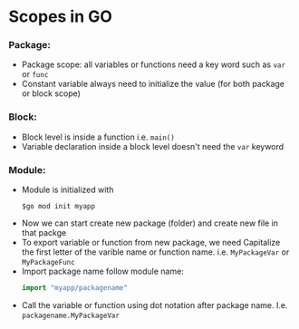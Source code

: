 # Scopes in GO

### Package:

- Package scope: all variables or functions need a key word such as `var` or `func`
- Constant variable always need to initialize the value (for both package or block scope)

### Block:

- Block level is inside a function i.e. `main()`
- Variable declaration inside a block level doesn't need the `var` keyword

### Module:

- Module is initialized with
  ```shell
  $go mod init myapp
  ```
- Now we can start create new package (folder) and create new file in that packge
- To export variable or function from new package, we need Capitalize the first letter of the varible name or function name. i.e. `MyPackageVar` or `MyPackageFunc`
- Import package name follow module name:
  ```go
  import "myapp/packagename"
  ```
- Call the variable or function using dot notation after package name. I.e. `packagename.MyPackageVar`
